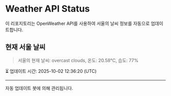 
# Weather API Status

이 리포지토리는 OpenWeather API를 사용하여 서울의 날씨 정보를 자동으로 업데이트합니다.

## 현재 서울 날씨
> 서울의 현재 날씨: overcast clouds, 온도: 20.58°C, 습도: 77%

⏳ 업데이트 시간: 2025-10-02 12:36:20 (UTC)

---
자동 업데이트 봇에 의해 관리됩니다.
